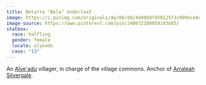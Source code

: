 ```yaml
---
title: Belarra "Bela" Underleaf
image: https://i.pinimg.com/originals/4e/00/dd/4e00ddf458125f3c009ece8cc944a236.jpg
image-source: https://www.pinterest.com/pin/240872280059143685/
statbox:
  race: halfling
  gender: female
  locale: alyeadu
  case: "13"
---
```


An [Alye'adu](../locales/alyeadu) villager, in charge of the village commons. Anchor of [Arraleah Silvergale](arraleah-silvergale).
